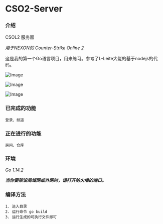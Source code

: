 # CSO2-Server

### 介绍

CSOL2 服务器

*用于NEXON的 Counter-Strike Online 2*

这是我的第一个Go语言项目，用来练习。参考了L-Leite大佬的基于nodejs的代码。

![Image](github.com/KouKouChan/CSO2-Server/blob/master/photos/main.png)

![Image](github.com/KouKouChan/CSO2-Server/blob/master/photos/intro.png)

![Image](github.com/KouKouChan/CSO2-Server/blob/master/photos/channel.png)

### 已完成的功能

    登录、频道

### 正在进行的功能

    房间、仓库

### 环境

*Go 1.14.2*

***当你要架设局域网或外网时，请打开防火墙的端口。***

### 编译方法

    1. 进入目录
    2. 运行命令 go build
    3. 运行生成的可执行文件即可
